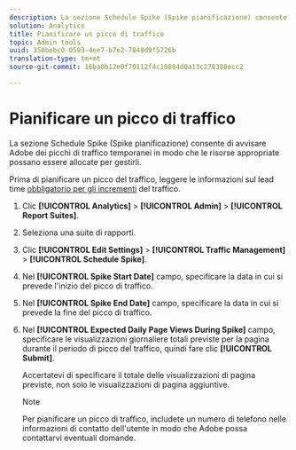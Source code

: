 ```yaml
---
description: La sezione Schedule Spike (Spike pianificazione) consente di avvisare Adobe dei picchi di traffico temporanei in modo che le risorse appropriate possano essere allocate per gestirli.
solution: Analytics
title: Pianificare un picco di traffico
topic: Admin tools
uuid: 350bebc0-0593-4ee7-b7e2-7848d9f5726b
translation-type: tm+mt
source-git-commit: 16ba0b12e0f70112f4c10804d0a13c278388ecc2

---
```



# Pianificare un picco di traffico

La sezione Schedule Spike (Spike pianificazione) consente di avvisare Adobe dei picchi di traffico temporanei in modo che le risorse appropriate possano essere allocate per gestirli.

Prima di pianificare un picco del traffico, leggere le informazioni sul lead time [obbligatorio per gli incrementi](/help/admin/c-traffic-management/traffic-lead-time.md) del traffico.

1. Clic **[!UICONTROL Analytics]** &gt; **[!UICONTROL Admin]** &gt; **[!UICONTROL Report Suites]**.
1. Seleziona una suite di rapporti.
1. Clic **[!UICONTROL Edit Settings]** &gt; **[!UICONTROL Traffic Management]** &gt; **[!UICONTROL Schedule Spike]**.
1. Nel **[!UICONTROL Spike Start Date]** campo, specificare la data in cui si prevede l'inizio del picco di traffico.
1. Nel **[!UICONTROL Spike End Date]** campo, specificare la data in cui si prevede la fine del picco di traffico.
1. Nel **[!UICONTROL Expected Daily Page Views During Spike]** campo, specificare le visualizzazioni giornaliere totali previste per la pagina durante il periodo di picco del traffico, quindi fare clic **[!UICONTROL Submit]**.

   Accertatevi di specificare il totale delle visualizzazioni di pagina previste, non solo le visualizzazioni di pagina aggiuntive.

   >[!NOTE]
   >
   >Per pianificare un picco di traffico, includete un numero di telefono nelle informazioni di contatto dell'utente in modo che Adobe possa contattarvi eventuali domande.

